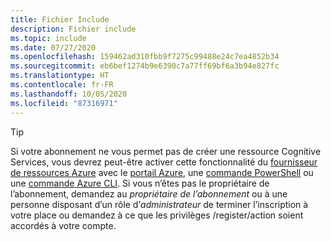 ```yaml
---
title: Fichier Include
description: Fichier include
ms.topic: include
ms.date: 07/27/2020
ms.openlocfilehash: 159462ad310fbb9f7275c99488e24c7ea4852b34
ms.sourcegitcommit: eb6bef1274b9e6390c7a77ff69bf6a3b94e827fc
ms.translationtype: HT
ms.contentlocale: fr-FR
ms.lasthandoff: 10/05/2020
ms.locfileid: "87316971"
---
```

> [!Tip]
> Si votre abonnement ne vous permet pas de créer une ressource Cognitive Services, vous devrez peut-être activer cette fonctionnalité du [fournisseur de ressources Azure](../../azure-resource-manager/management/resource-providers-and-types.md#azure-portal) avec le [portail Azure](../../azure-resource-manager/management/resource-providers-and-types.md#azure-powershell), une [commande PowerShell](../../azure-resource-manager/management/resource-providers-and-types.md#azure-powershell) ou une [commande Azure CLI](../../azure-resource-manager/management/resource-providers-and-types.md#azure-cli). Si vous n’êtes pas le propriétaire de l’abonnement, demandez au _propriétaire de l’abonnement_ ou à une personne disposant d’un rôle d’_administrateur_ de terminer l’inscription à votre place ou demandez à ce que les privilèges /register/action soient accordés à votre compte.